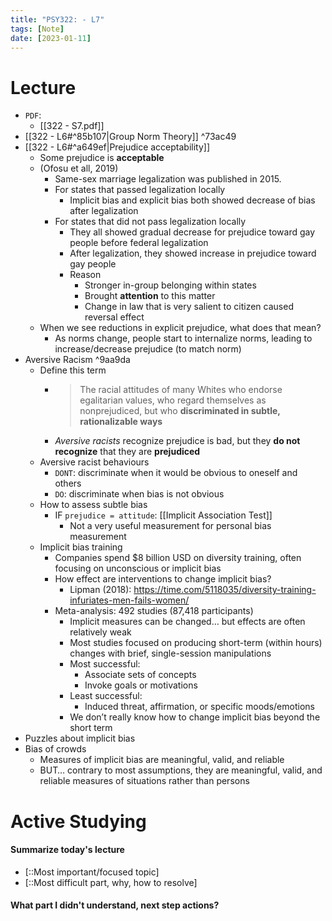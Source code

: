```yaml
---
title: "PSY322: - L7"
tags: [Note]
date: [2023-01-11]
---
```



# Lecture

- `PDF`: 
    - [[322 - S7.pdf]]
- [[322 - L6#^85b107|Group Norm Theory]] ^73ac49
- [[322 - L6#^a649ef|Prejudice acceptability]]
    - Some prejudice is **acceptable**
    - (Ofosu et all, 2019)
        - Same-sex marriage legalization was published in 2015. 
        - For states that passed legalization locally
            - Implicit bias and explicit bias both showed decrease of bias after legalization
        - For states that did not pass legalization locally
            - They all showed gradual decrease for prejudice toward gay people before federal legalization
            - After legalization, they showed increase in prejudice toward gay people
            - Reason
                - Stronger in-group belonging within states
                - Brought **attention** to this matter
                - Change in law that is very salient to citizen caused reversal effect
    - When we see reductions in explicit prejudice, what does that mean?
        - As norms change, people start to internalize norms, leading to increase/decrease prejudice (to match norm)
- Aversive Racism ^9aa9da
    - Define this term
        - > The racial attitudes of many Whites who endorse egalitarian values, who regard themselves as nonprejudiced, but who **discriminated in subtle, rationalizable ways**
        - *Aversive racists* recognize prejudice is bad, but they **do not recognize** that they are **prejudiced**
    - Aversive racist behaviours
        - `DONT`: discriminate when it would be obvious to oneself and others
        - `DO`: discriminate when bias is not obvious
    - How to assess subtle bias
        - IF `prejudice = attitude`: [[Implicit Association Test]]
            - Not a very useful measurement for personal bias measurement
    - Implicit bias training
        - Companies spend $8 billion USD on diversity training, often focusing on unconscious or implicit bias
        - How effect are interventions to change implicit bias?
            - Lipman (2018): https://time.com/5118035/diversity-training-infuriates-men-fails-women/
        - Meta-analysis: 492 studies (87,418 participants)
            - Implicit measures can be changed… but effects are often relatively weak
            - Most studies focused on producing short-term (within hours) changes with brief, single-session manipulations
            - Most successful: 
                - Associate sets of concepts
                - Invoke goals or motivations 
            - Least successful:
                - Induced threat, affirmation, or specific moods/emotions
            - We don’t really know how to change implicit bias beyond the short term
- Puzzles about implicit bias
- Bias of crowds
    - Measures of implicit bias are meaningful, valid, and reliable
    - BUT… contrary to most assumptions, they are meaningful, valid, and reliable measures of situations rather than persons

# Active Studying

#### Summarize today's lecture

- [::Most important/focused topic] 
- [::Most difficult part, why, how to resolve]

#### What part I didn't understand, next step actions?

